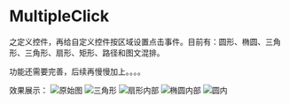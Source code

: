 # MultipleClick
之定义控件，再给自定义控件按区域设置点击事件。目前有：圆形、椭圆、三角形、三角形、扇形、矩形、路径和图文混排。

功能还需要完善，后续再慢慢加上。。。。

效果展示：
![原始图](https://github.com/stormdzh/MultipleClick/blob/master/pre/%E5%8E%9F%E5%A7%8B.png)
![三角形](https://github.com/stormdzh/MultipleClick/blob/master/pre/%E4%B8%89%E8%A7%92%E5%BD%A2.png)
![扇形内部](https://github.com/stormdzh/MultipleClick/blob/master/pre/%E6%89%87%E5%BD%A2%E5%86%85%E9%83%A8.png)
![椭圆内部](https://github.com/stormdzh/MultipleClick/blob/master/pre/%E6%A4%AD%E5%9C%86%E5%86%85%E9%83%A8.png)
![圆内](https://github.com/stormdzh/MultipleClick/blob/master/pre/%E5%9C%86%E5%86%85.png)
